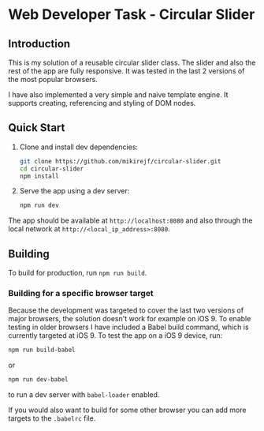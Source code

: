 # Web Developer Task - Circular Slider

## Introduction

This is my solution of a reusable circular slider class. The slider and also the rest of the app are fully responsive. It was tested in the last 2 versions of the most popular browsers.

I have also implemented a very simple and naive template engine. It supports creating, referencing and styling of DOM nodes.

## Quick Start

1. Clone and install dev dependencies:
    ```sh
    git clone https://github.com/mikirejf/circular-slider.git
    cd circular-slider
    npm install
    ```

2. Serve the app using a dev server:
    ```sh
    npm run dev
    ```
    
The app should be available at `http://localhost:8080` and also through the local network at
`http://<local_ip_address>:8080`.


## Building 

To build for production, run `npm run build`.

### Building for a specific browser target

Because the development was targeted to cover the last two versions of major browsers, the solution doesn't work for example on iOS 9. To enable testing in older browsers I have included a Babel build command, which is currently targeted at iOS 9. To test the app on a iOS 9 device, run: 

```sh
npm run build-babel
``` 

or

```sh 
npm run dev-babel
```
to run a dev server with `babel-loader` enabled.

If you would also want to build for some other browser you can add more targets
to the `.babelrc` file.
